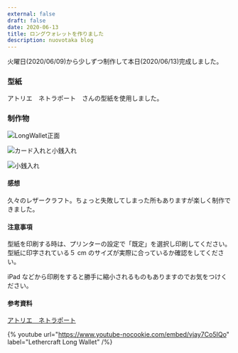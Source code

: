 ```yaml
---
external: false
draft: false
date: 2020-06-13
title: ロングウォレットを作りました
description: nuovotaka blog
---
```


火曜日(2020/06/09)から少しずつ制作して本日(2020/06/13)完成しました。

### 型紙

アトリエ　ネトラポート　さんの型紙を使用しました。

### 制作物

![LongWallet正面](/images/20200613_longwallet-1.jpeg)

![カード入れと小銭入れ](/images/20200613_longwallet-2.jpeg)

![小銭入れ](/images/20200613_longwallet-3.jpeg)

#### 感想

久々のレザークラフト。ちょっと失敗してしまった所もありますが楽しく制作できました。

#### 注意事項

型紙を印刷する時は、プリンターの設定で「既定」を選択し印刷してください。
型紙に印字されている５ cm のサイズが実際に合っているか確認をしてください。

iPad などから印刷をすると勝手に縮小されるものもありますのでお気をつけください。

#### 参考資料

[アトリエ　ネトラポート](http://ateliercompany.net/?mode=f1)

{% youtube url="https://www.youtube-nocookie.com/embed/vjay7Co5IQo" label="Lethercraft Long Wallet" /%}

